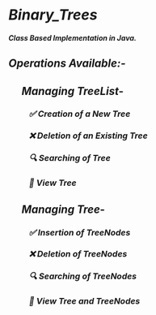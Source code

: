 # ***Binary_Trees***

#### *Class Based Implementation in Java.*

## ***Operations Available:-***


## &emsp; *Managing TreeList*-
 ###  &emsp; &emsp; *✅ Creation of a New Tree*
 ###  &emsp; &emsp; *❌ Deletion of an Existing Tree*
 ###  &emsp; &emsp; *🔍 Searching of Tree*
 ###  &emsp; &emsp; *👀 View Tree*


## &emsp; *Managing Tree*-
 ###  &emsp; &emsp; *✅ Insertion of TreeNodes*
 ###  &emsp; &emsp; *❌ Deletion of TreeNodes*
 ###  &emsp; &emsp; *🔍 Searching of TreeNodes*
 ###  &emsp; &emsp; *👀 View Tree and TreeNodes*

